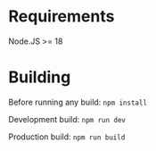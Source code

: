 # Requirements

Node.JS >= 18

# Building

Before running any build: `npm install`

Development build: `npm run dev`

Production build: `npm run build`
